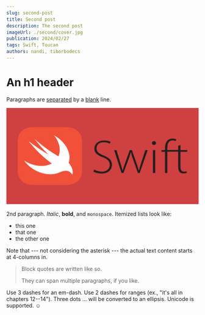 ```yaml
---
slug: second-post
title: Second post
description: The second post
imageUrl: ./second/cover.jpg
publication: 2024/02/27
tags: Swift, Toucan
authors: nandi, tiborbodecs
---
```



# An h1 header

Paragraphs are [separated](https://apple.com) by a [blank](/posts/first-post/) line.

![Cover image](./second/cover.jpg)

2nd paragraph. *Italic*, **bold**, and `monospace`. Itemized lists
look like:

  * this one
  * that one
  * the other one

Note that --- not considering the asterisk --- the actual text
content starts at 4-columns in.

> Block quotes are
> written like so.
>
> They can span multiple paragraphs,
> if you like.

Use 3 dashes for an em-dash. Use 2 dashes for ranges (ex., "it's all
in chapters 12--14"). Three dots ... will be converted to an ellipsis.
Unicode is supported. ☺

